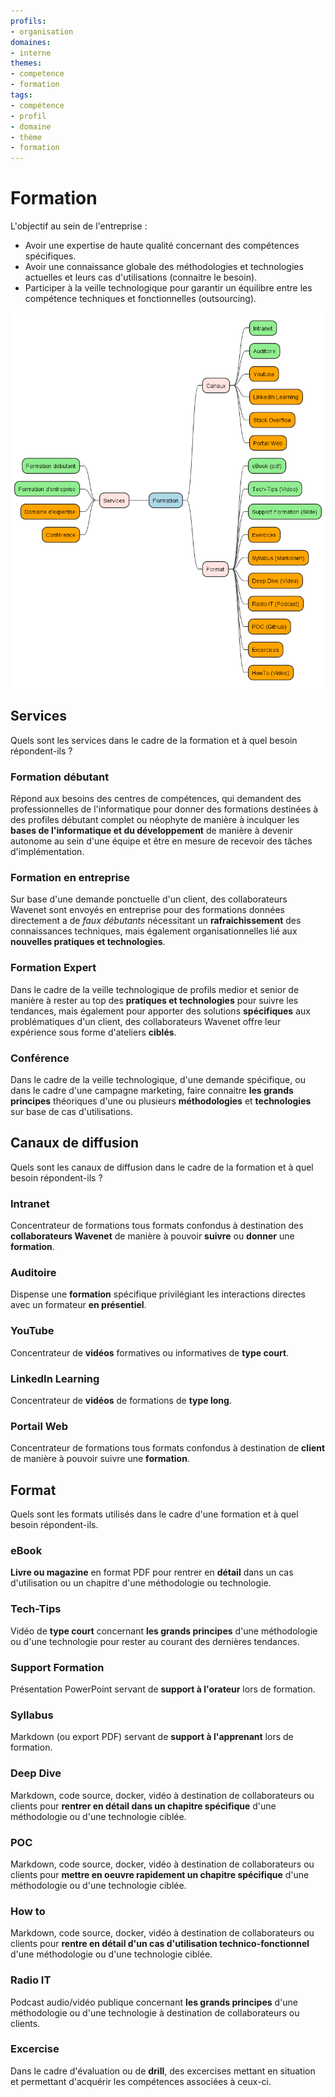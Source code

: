 ```yaml
---
profils:
- organisation
domaines:
- interne
themes:
- competence
- formation
tags:
- compétence
- profil
- domaine
- thème
- formation
---
```


# Formation

L'objectif au sein de l'entreprise :
 - Avoir une expertise de haute qualité concernant des compétences spécifiques.
 - Avoir une connaissance globale des méthodologies et technologies actuelles et leurs cas d'utilisations (connaitre le besoin).
 - Participer à la veille technologique pour garantir un équilibre entre les compétence techniques et fonctionnelles (outsourcing).

![formation](out/diagram/formation/formation.png)

## Services

Quels sont les services dans le cadre de la formation et à quel besoin répondent-ils ?

### Formation débutant

Répond aux besoins des centres de compétences, qui demandent des professionnelles de l'informatique pour donner des formations destinées à des profiles débutant complet ou néophyte de manière à inculquer les **bases de l'informatique et du développement** de manière à devenir autonome au sein d'une équipe et être en mesure de recevoir des tâches d'implémentation.

### Formation en entreprise

Sur base d'une demande ponctuelle d'un client, des collaborateurs Wavenet sont envoyés en entreprise pour des formations données directement a de _faux débutants_ nécessitant un **rafraichissement** des connaissances techniques, mais également organisationnelles lié aux **nouvelles pratiques et technologies**.

### Formation Expert

Dans le cadre de la veille technologique de profils medior et senior de manière à rester au top des **pratiques et technologies** pour suivre les tendances, mais également pour apporter des solutions **spécifiques** aux problématiques d'un client, des collaborateurs Wavenet offre leur expérience sous forme d'ateliers **ciblés**.

### Conférence

Dans le cadre de la veille technologique, d'une demande spécifique, ou dans le cadre d'une campagne marketing, faire connaitre **les grands principes** théoriques d'une ou plusieurs **méthodologies** et **technologies** sur base de cas d'utilisations.

## Canaux de diffusion

Quels sont les canaux de diffusion dans le cadre de la formation et à quel besoin répondent-ils ?

### Intranet

Concentrateur de formations tous formats confondus à destination des **collaborateurs Wavenet** de manière à pouvoir **suivre** ou **donner** une **formation**.

### Auditoire

Dispense une **formation** spécifique privilégiant les interactions directes avec un formateur **en présentiel**.

### YouTube

Concentrateur de **vidéos** formatives ou informatives de **type court**.

### LinkedIn Learning

Concentrateur de **vidéos** de formations de **type long**.

### Portail Web

Concentrateur de formations tous formats confondus à destination de **client** de manière à pouvoir suivre une **formation**.

## Format

Quels sont les formats utilisés dans le cadre d'une formation et à quel besoin répondent-ils.

### eBook

**Livre ou magazine** en format PDF pour rentrer en **détail** dans un cas d'utilisation ou un chapitre d'une méthodologie ou technologie.

### Tech-Tips

Vidéo de **type court** concernant **les grands principes** d'une méthodologie ou d'une technologie pour rester au courant des dernières tendances.

### Support Formation

Présentation PowerPoint servant de **support à l'orateur** lors de formation.

### Syllabus

Markdown (ou export PDF) servant de **support à l'apprenant** lors de formation.

### Deep Dive

Markdown, code source, docker, vidéo à destination de collaborateurs ou clients pour **rentrer en détail dans un chapitre spécifique** d'une méthodologie ou d'une technologie ciblée.

### POC

Markdown, code source, docker, vidéo à destination de collaborateurs ou clients pour **mettre en oeuvre rapidement un chapitre spécifique** d'une méthodologie ou d'une technologie ciblée.

### How to

Markdown, code source, docker, vidéo à destination de collaborateurs ou clients pour **rentre en détail d'un cas d'utilisation technico-fonctionnel** d'une méthodologie ou d'une technologie ciblée.

### Radio IT

Podcast audio/vidéo publique concernant **les grands principes** d'une méthodologie ou d'une technologie à destination de collaborateurs ou clients.

### Excercise

Dans le cadre d'évaluation ou de **drill**, des excercises mettant en situation et permettant d'acquérir les compétences associées à ceux-ci.
